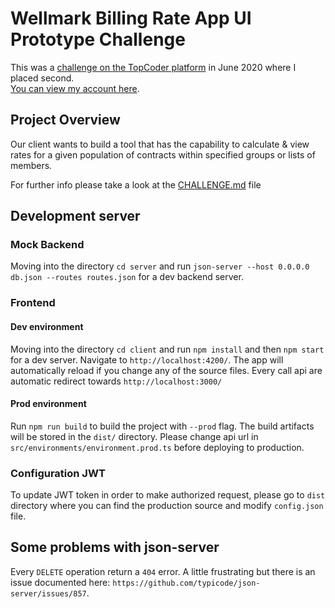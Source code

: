 # Wellmark Billing Rate App UI Prototype Challenge

This was a [challenge on the TopCoder platform](https://www.topcoder.com/challenges/a5e946a1-f746-4c49-8d57-7ae19718efc6) in June 2020 where I placed second. \
[You can view my account here](https://profiles.topcoder.com/70X).

## Project Overview

Our client wants to build a tool that has the capability to calculate & view rates for a given population of contracts within specified groups or lists of members.

For further info please take a look at the [CHALLENGE.md](./CHALLENGE.md) file

## Development server

### Mock Backend

Moving into the directory `cd server` and run `json-server --host 0.0.0.0 db.json --routes routes.json` for a dev backend server.

### Frontend

#### Dev environment

Moving into the directory `cd client` and run `npm install` and then `npm start` for a dev server. Navigate to `http://localhost:4200/`. The app will automatically reload if you change any of the source files. Every call api are automatic redirect towards `http://localhost:3000/`

#### Prod environment

Run `npm run build` to build the project with `--prod` flag. The build artifacts will be stored in the `dist/` directory.
Please change api url in `src/environments/environment.prod.ts` before deploying to production.

### Configuration JWT

To update JWT token in order to make authorized request, please go to `dist` directory where you can find the production source and modify `config.json` file.

## Some problems with json-server

Every `DELETE` operation return a `404` error. A little frustrating but there is an issue documented here: `https://github.com/typicode/json-server/issues/857`.
